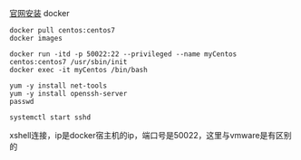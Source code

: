 [官网安装](https://www.docker.com/get-started/) docker

```
docker pull centos:centos7
docker images

docker run -itd -p 50022:22 --privileged --name myCentos centos:centos7 /usr/sbin/init
docker exec -it myCentos /bin/bash

yum -y install net-tools
yum -y install openssh-server
passwd

systemctl start sshd
```
xshell连接，ip是docker宿主机的ip，端口号是50022，这里与vmware是有区别的